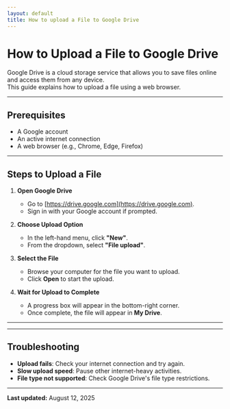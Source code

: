 ```yaml
---
layout: default
title: How to upload a File to Google Drive
---
```



# How to Upload a File to Google Drive

Google Drive is a cloud storage service that allows you to save files online and access them from any device.  
This guide explains how to upload a file using a web browser.

---

## Prerequisites
- A Google account  
- An active internet connection  
- A web browser (e.g., Chrome, Edge, Firefox)

---

## Steps to Upload a File

1. **Open Google Drive**
   - Go to [https://drive.google.com](https://drive.google.com).
   - Sign in with your Google account if prompted.

2. **Choose Upload Option**
   - In the left-hand menu, click **"New"**.
   - From the dropdown, select **"File upload"**.

3. **Select the File**
   - Browse your computer for the file you want to upload.
   - Click **Open** to start the upload.

4. **Wait for Upload to Complete**
   - A progress box will appear in the bottom-right corner.
   - Once complete, the file will appear in **My Drive**.

---

---

## Troubleshooting
- **Upload fails**: Check your internet connection and try again.
- **Slow upload speed**: Pause other internet-heavy activities.
- **File type not supported**: Check Google Drive's file type restrictions.

---

**Last updated:** August 12, 2025

